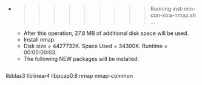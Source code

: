 * >>>>>>>>> Running inst-min-con-xtra-nmap.sh ...
  * After this operation, 27.8 MB of additional disk space will be used.
  * Install nmap.
  * Disk size = 4427732K. Space Used = 34300K. Runtime = 00:00:00:03.
  * The following NEW packages will be installed:
  ```bash
libblas3 liblinear4 libpcap0.8 nmap nmap-common
  ```
